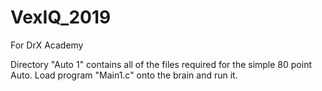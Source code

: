 # VexIQ_2019
For DrX Academy

Directory "Auto 1" contains all of the files required for the simple 80 point Auto.
Load program "Main1.c" onto the brain and run it.
